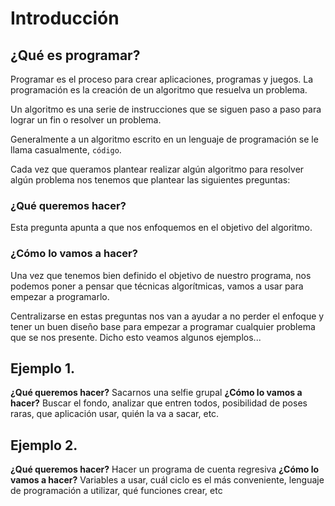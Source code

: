 # Introducción
## ¿Qué es programar?
Programar es el proceso para crear aplicaciones, programas y juegos. La programación es la creación de un algoritmo que resuelva un problema.

Un algoritmo es una serie de instrucciones que se siguen paso a paso para lograr un fin o resolver un problema.

Generalmente a un algoritmo escrito en un lenguaje de programación se le llama casualmente, ```código```.

Cada vez que queramos plantear realizar algún algoritmo para resolver algún problema nos tenemos que plantear las siguientes preguntas:

### ¿Qué queremos hacer?
Esta pregunta apunta a que nos enfoquemos en el objetivo del algoritmo. 

### ¿Cómo lo vamos a hacer?
Una vez que tenemos bien definido el objetivo de nuestro programa, nos podemos poner a pensar que técnicas algorítmicas, vamos a usar para empezar a programarlo.

Centralizarse en estas preguntas nos van a ayudar a no perder el enfoque y tener un buen diseño base para empezar a programar cualquier problema que se nos presente. Dicho esto veamos algunos ejemplos...

## Ejemplo 1.
**¿Qué queremos hacer?** 
Sacarnos una selfie grupal
**¿Cómo lo vamos a hacer?**
Buscar el fondo, analizar que entren todos, posibilidad de poses raras, que aplicación usar, quién la va a sacar, etc.

## Ejemplo 2.
**¿Qué queremos hacer?**
Hacer un programa de cuenta regresiva
**¿Cómo lo vamos a hacer?**
Variables a usar, cuál ciclo es el más conveniente, lenguaje de programación a utilizar, qué funciones crear, etc
